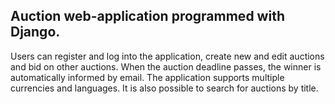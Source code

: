 ## Auction web-application programmed with Django. 

Users can register and log into the application, create new and edit auctions and bid on
other auctions. When the auction deadline passes, the winner is automatically informed by
email. The application supports multiple currencies and languages. It is also possible to
search for auctions by title.

